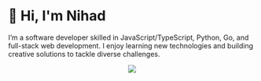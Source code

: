 # 👋 Hi, I'm Nihad

I’m a software developer skilled in JavaScript/TypeScript, Python, Go, and full-stack web development. I enjoy learning new technologies and building creative solutions to tackle diverse challenges.

<p align="center">
  <a href="#">
    <img src="https://skillicons.dev/icons?i=html,css,js,ts,py,react,nodejs,nextjs,django,go,linux,git,express,figma,docker,flutter,tailwind,postgres,mongodb,mysql,qt,github,postman" />
  </a>
</p>
